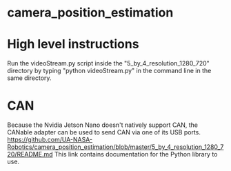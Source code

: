 # camera_position_estimation

# High level instructions
Run the videoStream.py script inside the "5_by_4_resolution_1280_720" directory by typing "python videoStream.py" in the command line in the same directory.

# CAN
Because the Nvidia Jetson Nano doesn't natively support CAN, the CANable adapter can be used to send CAN via one of its USB ports.
https://github.com/UA-NASA-Robotics/camera_position_estimation/blob/master/5_by_4_resolution_1280_720/README.md
This link contains documentation for the Python library to use.
